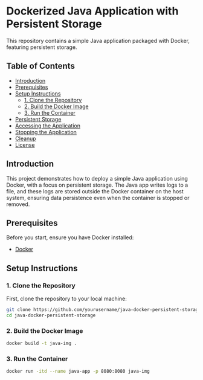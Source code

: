 # Dockerized Java Application with Persistent Storage

This repository contains a simple Java application packaged with Docker, featuring persistent storage.

## Table of Contents

- [Introduction](#introduction)
- [Prerequisites](#prerequisites)
- [Setup Instructions](#setup-instructions)
  - [1. Clone the Repository](#1-clone-the-repository)
  - [2. Build the Docker Image](#2-build-the-docker-image)
  - [3. Run the Container](#3-run-the-container)
- [Persistent Storage](#persistent-storage)
- [Accessing the Application](#accessing-the-application)
- [Stopping the Application](#stopping-the-application)
- [Cleanup](#cleanup)
- [License](#license)

## Introduction

This project demonstrates how to deploy a simple Java application using Docker, with a focus on persistent storage. The Java app writes logs to a file, and these logs are stored outside the Docker container on the host system, ensuring data persistence even when the container is stopped or removed.

## Prerequisites

Before you start, ensure you have Docker installed:

- [Docker](https://www.docker.com/)

## Setup Instructions

### 1. Clone the Repository

First, clone the repository to your local machine:

```bash
git clone https://github.com/yourusername/java-docker-persistent-storage.git
cd java-docker-persistent-storage
```
### 2. Build the Docker Image
```bash
docker build -t java-img .
```

### 3. Run the Container
```bash
docker run -itd --name java-app -p 8080:8080 java-img
```

